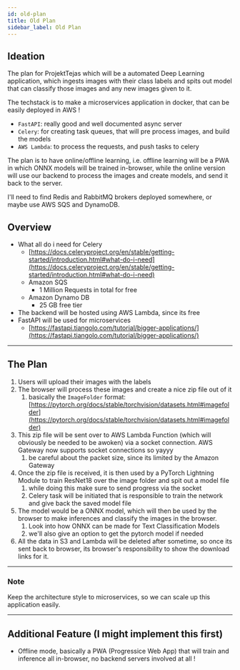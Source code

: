 ```yaml
---
id: old-plan
title: Old Plan
sidebar_label: Old Plan
---
```


## Ideation

The plan for ProjektTejas which will be a automated Deep Learning application, which ingests images with their class labels and spits out model that can classify those images and any new images given to it.

The techstack is to make a microservices application in docker, that can be easily deployed in AWS !

- `FastAPI`: really good and well documented async server
- `Celery`: for creating task queues, that will pre process images, and build the models
- `AWS Lambda`: to process the requests, and push tasks to celery

The plan is to have online/offline learning, i.e. offline learning will be a PWA in which ONNX models will be trained in-browser, while the online version will use our backend to process the images and create models, and send it back to the server.

I'll need to find Redis and RabbitMQ brokers deployed somewhere, or maybe use AWS SQS and DynamoDB.

## Overview

- What all do i need for Celery
  - [https://docs.celeryproject.org/en/stable/getting-started/introduction.html#what-do-i-need](https://docs.celeryproject.org/en/stable/getting-started/introduction.html#what-do-i-need)
  - Amazon SQS
    - 1 Million Requests in total for free
  - Amazon Dynamo DB
    - 25 GB free tier
- The backend will be hosted using AWS Lambda, since its free
- FastAPI will be used for microservices
  - [https://fastapi.tiangolo.com/tutorial/bigger-applications/](https://fastapi.tiangolo.com/tutorial/bigger-applications/)

---

## The Plan

1. Users will upload their images with the labels
2. The browser will process these images and create a nice zip file out of it
   1. basically the `ImageFolder` format: [https://pytorch.org/docs/stable/torchvision/datasets.html#imagefolder](https://pytorch.org/docs/stable/torchvision/datasets.html#imagefolder)
3. This zip file will be sent over to AWS Lambda Function (which will obviously be needed to be awoken) via a socket connection. AWS Gateway now supports socket connections so yayyy
   1. be careful about the packet size, since its limited by the Amazon Gateway
4. Once the zip file is received, it is then used by a PyTorch Lightning Module to train ResNet18 over the image folder and spit out a model file
   1. while doing this make sure to send progress via the socket
   2. Celery task will be initiated that is responsible to train the network and give back the saved model file
5. The model would be a ONNX model, which will then be used by the browser to make inferences and classify the images in the browser.
   1. Look into how ONNX can be made for Text Classification Models
   2. we'll also give an option to get the pytorch model if needed
6. All the data in S3 and Lambda will be deleted after sometime, so once its sent back to browser, its browser's responsibility to show the download links for it.

---

### Note

Keep the architecture style to microservices, so we can scale up this application easily.

---

## Additional Feature (I might implement this first)

- Offline mode, basically a PWA (Progressice Web App) that will train and inference all in-browser, no backend servers involved at all !
